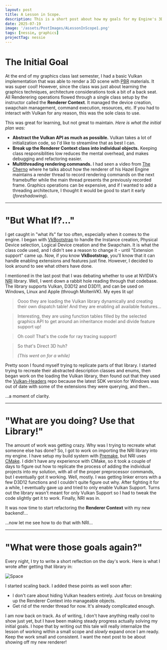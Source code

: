 ```yaml
---
layout: post
title: A Lesson in Scope.
description: This is a short post about how my goals for my Engine's 3D Renderer went from writing my own wrapper, to porting a library, back to writing my own, but with far stricter goals.
date: 2025-07-19
image: '/assets/PostImages/ALessonInScope1.png'
tags: [nessie, graphics]
projectTag: nessie
---
```


# The Initial Goal
At the end of my graphics class last semester, I had a basic Vulkan implementation that was able to render a 3D scene with [PBR](https://en.wikipedia.org/wiki/Physically_based_rendering) materials. It was super cool! However, since the class was just about learning the graphics techniques, architecture considerations took a bit of a back seat. All Renderering operations flowed through a single class setup by the instructor called the **Renderer Context**. It managed the device creation, swapchain management, command execution, resources, etc. If you had to interact with Vulkan for any reason, this was the sole class to use.

This was great for learning, but not great to maintain. *Here is what the initial plan was:*
* **Abstract the Vulkan API as much as possible.** Vulkan takes a lot of initialization code, so I'd like to streamline that as best I can.
* **Break up the Renderer Context class into individual objects.** Keeping class responsiblities low reduces the mental overhead, and makes debugging and refactoring easier.
* **Multithreading rendering commands.** I had seen a video from [The Cherno](https://www.youtube.com/@TheCherno) where he talks about how the renderer of his Hazel Engine maintains a render thread to record rendering commands on the next framebuffer while the main thread presents the previously recorded frame. Graphics operations can be expensive, and if I wanted to add a threading architecture, I thought it would be good to start it early (*foreshadowing*).

***

# "But What If?..."
I get caught in "what ifs" far too often, especially when it comes to the engine. I began with [VkBootstrap](https://github.com/charles-lunarg/vk-bootstrap) to handle the Instance creation, Physical Device selection, Logical Device creation and the Swapchain. It is what the class code used, and I didn't see a reason to change it - until "Extension support" came up. Now, if you know **VkBootstrap**, you'll know that it can handle enabling extensions and features just fine. However, I decided to look around to see what others have done. 

I mentioned in the last post that I was debating whether to use at NVIDIA's [NRI](https://github.com/NVIDIA-RTX/NRI) library. Well, I went down a rabbit hole reading through that codebase. The library supports Vulkan, D3D12 and D3D11, and can be used on Windows, Linux and Apple (through MoltenVK). My eyes lit up!

> Oooo they are loading the Vulkan library dynamically and creating their own dispatch table! And they are enabling all available features...

> Interesting, they are using function tables filled by the selected graphics API to get around an inheritance model and divide feature support up!

> Oh cool! That's the code for ray tracing support!

> So that's Direct 3D huh?
>
> <cite>(This went on for a while)</cite>

Pretty soon I found myself trying to replicate parts of that library. I started trying to recreate their abstracted description classes and enums, then began work on the loading the Vulkan library, then found out that they used the [Vulkan-Headers](https://github.com/KhronosGroup/Vulkan-Headers) repo because the latest SDK version for Windows was out of date with some of the extensions they were querying, and then...

...a moment of clarity.

***

# "What are you doing? Use that Library!"
The amount of work was getting crazy. Why was I trying to recreate what someone else has done? So, I got to work on importing the NRI library into my engine. I have setup my build system with [Premake](https://premake.github.io/docs/), but NRI uses [CMake](https://cmake.org). I didn't have any experience with CMake, so it took a couple of days to figure out how to replicate the process of adding the individual projects into my solution, with all of the proper preprocessor commands, but I eventually got it working. Well, mostly. I was getting linker errors with a few D3D12 functions and I couldn't quite figure out why. After fighting it for a while, I eventually gave up and tried to only enable Vulkan Support. Turns out the library wasn't meant for only Vulkan Support so I had to tweak the code slightly get it to work. Finally, NRI was in.

It was now time to start refactoring the **Renderer Context** with my new backend!...

...now let me see how to do that with NRI...

***

# "What were those goals again?"
Every night, I try to write a short reflection on the day's work. Here is what I wrote after getting that library in:

![Space]({{site.baseurl}}/assets/PostImages/ALessonInScope3.png)


I started scaling back. I added these points as well soon after:
* I don't care about hiding Vulkan headers entirely. Just focus on breaking up the Renderer Context into manageable objects.
* Get rid of the render thread for now. It's already complicated enough.

I am now back on track. As of writing, I don't have anything really cool to show just yet, but I have been making steady progress actually solving my initial goals. I hope that by writing out this tale will really internalize the lesson of working within a small scope and *slowly* expand once I am ready. Keep the work small and consistent. I want the next post to be about showing off my new renderer!